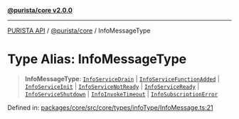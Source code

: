 [**@purista/core v2.0.0**](../README.md)

***

[PURISTA API](../../../packages.md) / [@purista/core](../README.md) / InfoMessageType

# Type Alias: InfoMessageType

> **InfoMessageType**: [`InfoServiceDrain`](../enumerations/EBMessageType.md#infoservicedrain) \| [`InfoServiceFunctionAdded`](../enumerations/EBMessageType.md#infoservicefunctionadded) \| [`InfoServiceInit`](../enumerations/EBMessageType.md#infoserviceinit) \| [`InfoServiceNotReady`](../enumerations/EBMessageType.md#infoservicenotready) \| [`InfoServiceReady`](../enumerations/EBMessageType.md#infoserviceready) \| [`InfoServiceShutdown`](../enumerations/EBMessageType.md#infoserviceshutdown) \| [`InfoInvokeTimeout`](../enumerations/EBMessageType.md#infoinvoketimeout) \| [`InfoSubscriptionError`](../enumerations/EBMessageType.md#infosubscriptionerror)

Defined in: [packages/core/src/core/types/infoType/InfoMessage.ts:21](https://github.com/puristajs/purista/blob/master/packages/core/src/core/types/infoType/InfoMessage.ts#L21)
